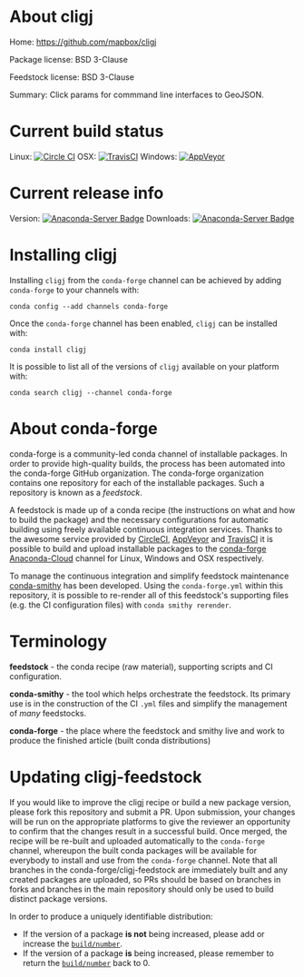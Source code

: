 About cligj
===========

Home: https://github.com/mapbox/cligj

Package license: BSD 3-Clause

Feedstock license: BSD 3-Clause

Summary: Click params for commmand line interfaces to GeoJSON.



Current build status
====================

Linux: [![Circle CI](https://circleci.com/gh/conda-forge/cligj-feedstock.svg?style=shield)](https://circleci.com/gh/conda-forge/cligj-feedstock)
OSX: [![TravisCI](https://travis-ci.org/conda-forge/cligj-feedstock.svg?branch=master)](https://travis-ci.org/conda-forge/cligj-feedstock)
Windows: [![AppVeyor](https://ci.appveyor.com/api/projects/status/github/conda-forge/cligj-feedstock?svg=True)](https://ci.appveyor.com/project/conda-forge/cligj-feedstock/branch/master)

Current release info
====================
Version: [![Anaconda-Server Badge](https://anaconda.org/conda-forge/cligj/badges/version.svg)](https://anaconda.org/conda-forge/cligj)
Downloads: [![Anaconda-Server Badge](https://anaconda.org/conda-forge/cligj/badges/downloads.svg)](https://anaconda.org/conda-forge/cligj)

Installing cligj
================

Installing `cligj` from the `conda-forge` channel can be achieved by adding `conda-forge` to your channels with:

```
conda config --add channels conda-forge
```

Once the `conda-forge` channel has been enabled, `cligj` can be installed with:

```
conda install cligj
```

It is possible to list all of the versions of `cligj` available on your platform with:

```
conda search cligj --channel conda-forge
```


About conda-forge
=================

conda-forge is a community-led conda channel of installable packages.
In order to provide high-quality builds, the process has been automated into the
conda-forge GitHub organization. The conda-forge organization contains one repository
for each of the installable packages. Such a repository is known as a *feedstock*.

A feedstock is made up of a conda recipe (the instructions on what and how to build
the package) and the necessary configurations for automatic building using freely
available continuous integration services. Thanks to the awesome service provided by
[CircleCI](https://circleci.com/), [AppVeyor](http://www.appveyor.com/)
and [TravisCI](https://travis-ci.org/) it is possible to build and upload installable
packages to the [conda-forge](https://anaconda.org/conda-forge)
[Anaconda-Cloud](http://docs.anaconda.org/) channel for Linux, Windows and OSX respectively.

To manage the continuous integration and simplify feedstock maintenance
[conda-smithy](http://github.com/conda-forge/conda-smithy) has been developed.
Using the ``conda-forge.yml`` within this repository, it is possible to re-render all of
this feedstock's supporting files (e.g. the CI configuration files) with ``conda smithy rerender``.


Terminology
===========

**feedstock** - the conda recipe (raw material), supporting scripts and CI configuration.

**conda-smithy** - the tool which helps orchestrate the feedstock.
                   Its primary use is in the construction of the CI ``.yml`` files
                   and simplify the management of *many* feedstocks.

**conda-forge** - the place where the feedstock and smithy live and work to
                  produce the finished article (built conda distributions)


Updating cligj-feedstock
========================

If you would like to improve the cligj recipe or build a new
package version, please fork this repository and submit a PR. Upon submission,
your changes will be run on the appropriate platforms to give the reviewer an
opportunity to confirm that the changes result in a successful build. Once
merged, the recipe will be re-built and uploaded automatically to the
`conda-forge` channel, whereupon the built conda packages will be available for
everybody to install and use from the `conda-forge` channel.
Note that all branches in the conda-forge/cligj-feedstock are
immediately built and any created packages are uploaded, so PRs should be based
on branches in forks and branches in the main repository should only be used to
build distinct package versions.

In order to produce a uniquely identifiable distribution:
 * If the version of a package **is not** being increased, please add or increase
   the [``build/number``](http://conda.pydata.org/docs/building/meta-yaml.html#build-number-and-string).
 * If the version of a package **is** being increased, please remember to return
   the [``build/number``](http://conda.pydata.org/docs/building/meta-yaml.html#build-number-and-string)
   back to 0.
